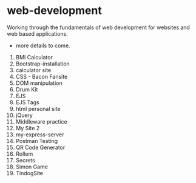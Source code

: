 # web-development

Working through the fundamentals of web development for websites and web based applications.

- more details to come.

 1. BMI Calculator
 2. Bootstrap-installation
 3. calculator site
 4. CSS - Bacon Fansite
 5. DOM manipulation
 6. Drum Kit
 7. EJS
 8. EJS Tags
 9. html personal site
10. jQuery
11. Middleware practice
12. My Site 2
13. my-express-server
14. Postman Testing
15. QR Code Generator
16. Rollem
17. Secrets
18. Simon Game
19. TindogSite